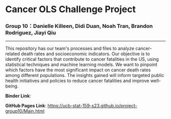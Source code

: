 # Cancer OLS Challenge Project 
### Group 10：Danielle Killeen, Didi Duan, Noah Tran, Brandon Rodriguez, Jiayi Qiu
***

This repository has our team's processes and files to analyze cancer-related death rates and socioeconomic indicators. Our objective is to identify critical factors that contribute to cancer fatalities in the US, using statistical techniques and machine learning models. We want to pinpoint which factors have the most significant impact on cancer death rates among different populations. The insights gained will inform targeted public health initiatives and policies to reduce cancer fatalities and improve well-being. 

__Binder Link__: 

__GitHub Pages Link__: https://ucb-stat-159-s23.github.io/project-group10/Main.html


